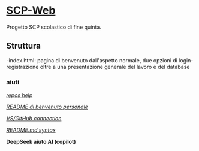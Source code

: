 # [SCP-Web](https://github.com/DecreasingDenis/SCP-Web)

Progetto SCP scolastico di fine quinta.

## Struttura

-index.html: pagina di benvenuto dall'aspetto normale, due opzioni di login-registrazione oltre a una presentazione generale del lavoro e del database



### aiuti

[*repos help*](https://docs.github.com/en/repositories/creating-and-managing-repositories/about-repositories)

[*README di benvenuto personale*](https://github.com/DecreasingDenis/SCP-Web/edit/main/README.md)

[*VS/GitHub connection*](https://code.visualstudio.com/docs/sourcecontrol/github)

[*README.md syntax*](https://docs.github.com/en/get-started/writing-on-github/getting-started-with-writing-and-formatting-on-github/basic-writing-and-formatting-syntax)

__DeepSeek aiuto AI (copilot)__
